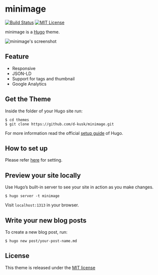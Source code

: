 # minimage
[![Build Status](https://travis-ci.org/d-kusk/minimage.svg?branch=develop)](https://travis-ci.org/d-kusk/minimage)
[![MIT License](http://img.shields.io/badge/license-MIT-blue.svg?style=flat)](https://github.com/d-kusk/minimage/blob/master/LICENSE.md)

minimage is a [Hugo](https://gohugo.io) theme.

![minimage's screenshot](https://github.com/d-kusk/minimage/blob/develop/images/screenshot.png)

## Feature

- Responsive
- JSON-LD
- Support for tags and thumbnail
- Google Analytics

## Get the Theme
Inside the folder of your Hugo site run:

```
$ cd themes
$ git clone https://github.com/d-kusk/minimage.git
```

For more information read the official [setup guide](https://gohugo.io/overview/installing/) of Hugo.

## How to set up
Please refer [here](https://github.com/d-kusk/minimage/blob/master/exampleSite/config.toml) for setting.

## Preview your site locally
Use Hugo’s built-in server to see your site in action as you make changes.

```
$ hugo server -t minimage
```

Visit ``localhost:1313`` in your browser.

## Write your new blog posts
To create a new blog post, run:

```
$ hugo new post/your-post-name.md
```

## License
This theme is released under the [MIT license](https://github.com/d-kusk/minimage/blob/master/LICENSE.md)
